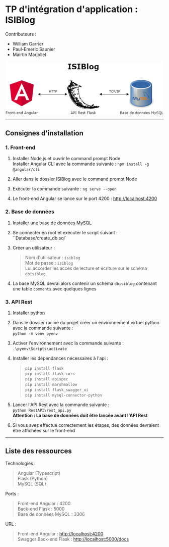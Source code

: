 # TP d'intégration d'application : ISIBlog

Contributeurs :
- William Garrier
- Paul-Emeric Saunier
- Mairtin Marjollet

<div style="display: flex; justify-content: center">
    <img src="./ISIBlog_Schema.png">
</div>

---

## Consignes d'installation

### 1. Front-end

1. Installer Node.js et ouvrir le command prompt Node  
   Installer Angular CLI avec la commande suivante : `npm install -g @angular/cli`

2. Aller dans le dossier ISIBlog avec le command prompt Node

3. Exécuter la commande suivante : `ng serve --open`

4. Le front-end Angular se lance sur le port 4200 : [http://localhost:4200](http://localhost:4200)

### 2. Base de données

1. Installer une base de données MySQL

2. Se connecter en root et exécuter le script suivant : ``Database/create_db.sql`

3. Créer un utilisateur :  
   > Nom d'utilisateur : `isiblog`  
   > Mot de passe : `isiblog`  
   > Lui accorder les accès de lecture et écriture sur le schéma `dbisiblog`  


4. La base MySQL devrai alors contenir un schéma `dbisiblog` contenant une table `comments` avec quelques lignes

### 3. API Rest

1. Installer python

2. Dans le dossier racine du projet créer un environnement virtuel python avec la commande suivante :  
   `python -m venv pyenv`

3. Activer l'environnement avec la commande suivante :  
   `.\pyenv\Scripts\activate`

4. Installer les dépendances nécessaires à l'api :  
   > `pip install flask`  
   > `pip install flask-cors`  
   > `pip install apispec`  
   > `pip install marshmallow`  
   > `pip install flask_swagger_ui`  
   > `pip install mysql-connector-python`

5. Lancer l'API Rest avec la commande suivante :  
   `python RestAPI\rest_api.py`  
   **Attention : La base de données doit être lancée avant l'API Rest**

6. Si vous avez effectué correctement les étapes, des données devraient être affichées sur le front-end

---

## Liste des ressources

Technologies :
> Angular (Typescript)  
> Flask (Python)  
> MySQL (SQL)

Ports :
> Front-end Angular : 4200  
> Back-end Flask : 5000  
> Base de données MySQL : 3306

URL :
> Front-end Angular : [http://localhost:4200](http://localhost:4200)  
> Swagger Back-end Flask : [http://localhost:5000/docs](http://localhost:5000/docs)